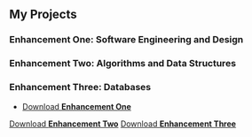 ## My Projects

### Enhancement One: Software Engineering and Design



### Enhancement Two: Algorithms and Data Structures


### Enhancement Three: Databases


 <ul class="downloads">
  <li><a href="https://onedrive.live.com/download?cid=d03a055768b87148&id=D03A055768B87148!s66e4c73451dd4209a3a6a85b3509c77e&resid=D03A055768B87148!s66e4c73451dd4209a3a6a85b3509c77e&embed=1&migratedtospo=true&redeem=aHR0cHM6Ly8xZHJ2Lm1zL3UvYy9kMDNhMDU1NzY4Yjg3MTQ4L0lRUTB4LVJtM1ZFSlFxT21xRnMxQ2NkLUFiNEFMMEVKa3lYQWsxZVJYVzlHclBn">Download <strong>Enhancement One</strong></a></li>
  </ul>
          <a href="{{ site.github.tar_url }}">Download <strong>Enhancement Two</strong></a>
          <a href="{{ site.github.repository_url }}">Download <strong>Enhancement Three</strong></a>
       



